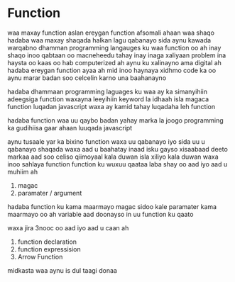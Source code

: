# Function 


waa maxay function 
aslan ereygan function afsomali ahaan waa shaqo 
hadaba waa maxay shaqada halkan lagu qabanayo 
sida aynu kawada warqabno dhamman programming langauges ku waa function oo ah inay shaqo inoo qabtaan oo macneheedu tahay inay inaga xaliyaan problem ina haysta oo kaas oo hab computerized ah aynu ku xalinayno ama digital ah 
hadaba ereygan function ayaa ah mid inoo haynaya xidhmo code ka oo aynu marar badan soo celcelin karno una baahanayno 

hadaba dhammaan programming laguages ku waa ay ka simanyihiin adeegsiga function waxayna leeyihiin keyword la idhaah isla magaca function 
luqadan javascript waxa ay kamid tahay luqadaha leh function 

hadaba function waa uu qaybo badan yahay marka la joogo programming ka gudihiisa gaar ahaan luuqada javascript 

aynu tusaale yar ka bixino function waxa uu qabanayo iyo sida uu u qabanayo shaqada 
waxa aad u baahatay inaad isku gayso xisaabaad deeto markaa aad soo celiso qiimoyaal kala duwan isla xiliyo kala duwan 
waxa inoo sahlaya function 
function ku wuxuu qaataa laba shay oo aad iyo aad u muhiim ah 
1. magac 
2. paramater / argument

hadaba function ku kama maarmayo magac 
sidoo kale paramater kama maarmayo oo ah variable aad doonayso in uu function ku qaato 

waxa jira 3nooc oo aad iyo aad u caan ah 
1. function declaration 
2. function expressision 
3. Arrow Function 

midkasta waa aynu is dul taagi donaa 